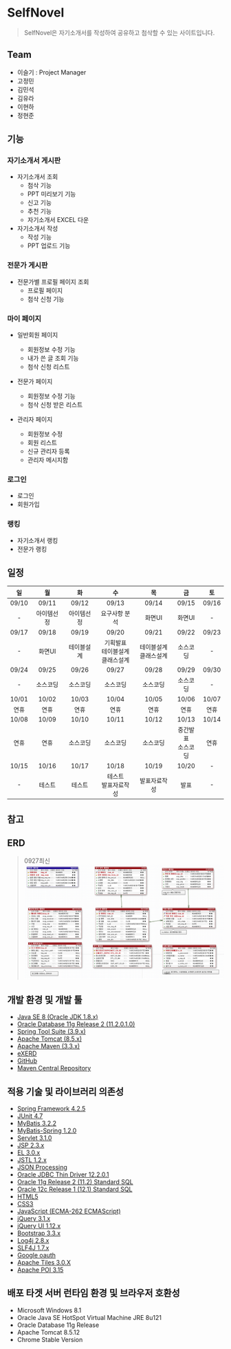 # SelfNovel
>SelfNovel은 자기소개서를 작성하여 공유하고 첨삭할 수 있는 사이트입니다.
## Team
* 이슬기 : Project Manager
* 고정민
* 김민석
* 김유라
* 이현하
* 정현준

## 기능
### 자기소개서 게시판
- 자기소개서 조회
  - 첨삭 기능
  - PPT 미리보기 기능
  - 신고 기능
  - 추천 기능
  - 자기소개서 EXCEL 다운
- 자기소개서 작성
  - 작성 기능
  - PPT 업로드 기능
  
### 전문가 게시판
- 전문가별 프로필 페이지 조회
  - 프로필 페이지
  - 첨삭 신청 기능  

### 마이 페이지
- 일반회원 페이지
  - 회원정보 수정 기능
  - 내가 쓴 글 조회 기능
  - 첨삭 신청 리스트

- 전문가 페이지
  - 회원정보 수정 기능
  - 첨삭 신청 받은 리스트

- 관리자 페이지
  - 회원정보 수정
  - 회원 리스트
  - 신규 관리자 등록
  - 관리자 메시지함

### 로그인
  - 로그인
  - 회원가입

### 랭킹
- 자기소개서 랭킹
- 전문가 랭킹

## 일정
|일|월|화|수|목|금|토|
|:---:|:---:|:---:|:---:|:---:|:---:|:---:|
|09/10|09/11|09/12|09/13|09/14|09/15|09/16|
|-|아이템선정|아이템선정|요구사항 분석|화면UI|화면UI|-|
|09/17|09/18|09/19|09/20|09/21|09/22|09/23|
|-|화면UI|테이블설계|기획발표<br>테이블설계<br>클래스설계|테이블설계<br>클래스설계|소스코딩|-|
|09/24|09/25|09/26|09/27|09/28|09/29|09/30|
|-|소스코딩|소스코딩|소스코딩|소스코딩|소스코딩|-|
|10/01|10/02|10/03|10/04|10/05|10/06|10/07|
|연휴|연휴|연휴|연휴|연휴|연휴|연휴|
|10/08|10/09|10/10|10/11|10/12|10/13|10/14|
|연휴|연휴|소스코딩|소스코딩|소스코딩|중간발표<br>소스코딩|연휴|
|10/15|10/16|10/17|10/18|10/19|10/20|-|
|-|테스트|테스트|테스트<br>발표자료작성|발표자료작성|발표|-|

## 참고

## ERD
> 0927최신
![ERD](https://github.com/dahyoun-daddy/SelfNovel/blob/master/Images/0927.png)

## 개발 환경 및 개발 툴
- [Java SE 8 (Oracle JDK 1.8.x)](http://www.oracle.com/technetwork/java/javase/downloads)
- [Oracle Database 11g Release 2 (11.2.0.1.0)](http://www.oracle.com/technetwork/database/enterprise-edition/downloads)
- [Spring Tool Suite (3.9.x)](http://spring.io/tools/sts/all)
- [Apache Tomcat (8.5.x)](http://tomcat.apache.org)
- [Apache Maven (3.3.x)](http://maven.apache.org)
- [eXERD](http://exerd.com)
- [GitHub](http://github.com)
- [Maven Central Repository](http://maven.org)

## 적용 기술 및 라이브러리 의존성
- [Spring Framework 4.2.5](http://projects.spring.io/spring-framework)
- [JUnit 4.7](http://junit.org/junit4)
- [MyBatis 3.2.2](http://www.mybatis.org/mybatis-3)
- [MyBatis-Spring 1.2.0](http://www.mybatis.org/spring)
- [Servlet 3.1.0](http://jcp.org/en/jsr/detail?id=340)
- [JSP 2.3.x](http://jcp.org/en/jsr/detail?id=245)
- [EL 3.0.x](http://jcp.org/en/jsr/detail?id=341)
- [JSTL 1.2.x](http://jcp.org/en/jsr/detail?id=52)
- [JSON Processing](http://jcp.org/en/jsr/detail?id=374)
- [Oracle JDBC Thin Driver 12.2.0.1](http://www.oracle.com/technetwork/database/features/jdbc/jdbc-ucp-122-3110062.html)
- [Oracle 11g Release 2 (11.2) Standard SQL](http://docs.oracle.com/cd/E11882_01/server.112/e41084/ap_standard_sql.htm)
- [Oracle 12c Release 1 (12.1) Standard SQL](http://docs.oracle.com/database/121/SQLRF/ap_standard_sql.htm)
- [HTML5](http://w3.org/TR/html5)
- [CSS3](http://w3.org/TR/CSS)
- [JavaScript (ECMA-262 ECMAScript)](http://ecma-international.org/publications/standards/Ecma-262.htm)
- [jQuery 3.1.x](http://jquery.com)
- [jQuery UI 1.12.x](http://jqueryui.com)
- [Bootstrap 3.3.x](http://bootstrapk.com)
- [Log4j 2.8.x](http://logging.apache.org/log4j)
- [SLF4J 1.7.x](http://slf4j.org)
- [Google oauth](https://developers.google.com/identity/protocols/OAuth2)
- [Apache Tiles 3.0.X](https://tiles.apache.org/download.html)
- [Apache POI 3.15](https://poi.apache.org/download.html)


## 배포 타겟 서버 런타임 환경 및 브라우저 호환성
- Microsoft Windows 8.1
- Oracle Java SE HotSpot Virtual Machine JRE 8u121
- Oracle Database 11g Release 
- Apache Tomcat 8.5.12
- Chrome Stable Version
